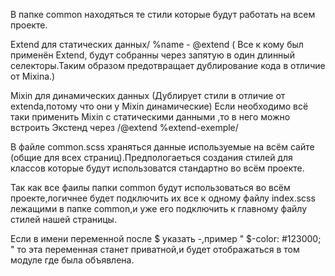 В папке common находяться те стили которые будут работать на всем проекте.

Extend для статических данных/ %name - @extend
( Все к кому был применён Extend, будут собранны через запятую в один длинный селекторы.Таким образом предотвращает дублирование кода в отличие от Mixina.)

Mixin для динамических данных 
(Дублирует стили в отличие от extenda,потому что они у Mixin динамические)
Если необходимо всё таки применить Mixin с статическими данными ,то в него можно встроить Экстенд через /@extend %extend-exemple/

В файле common.scss храняться данные используемые на всём сайте (общие для всех страниц).Предпологаеться создания стилей для классов которые будут использоватся стандартно во всём проекте.

Так как все фаилы папки common будут использоваться во всём проекте,логичнее будет подключить их все к одному файлу index.scss лежащими в папке common,и уже его подключить к главному файлу стилей нашей страницы.

Если в имени переменной после $ указать -,пример " $-color: #123000; " то эта переменная станет приватной,и будет отображаться в том модуле где была объявлена.